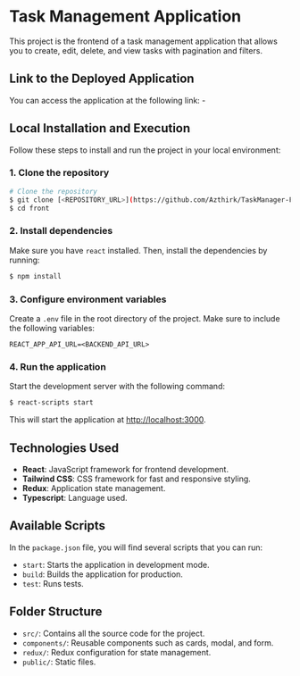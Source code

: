 # Task Management Application

This project is the frontend of a task management application that allows you to create, edit, delete, and view tasks with pagination and filters.

## Link to the Deployed Application
You can access the application at the following link: -

## Local Installation and Execution

Follow these steps to install and run the project in your local environment:

### 1. Clone the repository
```bash
# Clone the repository
$ git clone [<REPOSITORY_URL>](https://github.com/Azthirk/TaskManager-Front.git)
$ cd front
```

### 2. Install dependencies
Make sure you have `react` installed. Then, install the dependencies by running:
```bash
$ npm install
```

### 3. Configure environment variables
Create a `.env` file in the root directory of the project. Make sure to include the following variables:
```
REACT_APP_API_URL=<BACKEND_API_URL>
```

### 4. Run the application
Start the development server with the following command:
```bash
$ react-scripts start
```
This will start the application at [http://localhost:3000](http://localhost:3000).

## Technologies Used
- **React**: JavaScript framework for frontend development.
- **Tailwind CSS**: CSS framework for fast and responsive styling.
- **Redux**: Application state management.
- **Typescript**: Language used.

## Available Scripts
In the `package.json` file, you will find several scripts that you can run:
- `start`: Starts the application in development mode.
- `build`: Builds the application for production.
- `test`: Runs tests.

## Folder Structure
- `src/`: Contains all the source code for the project.
- `components/`: Reusable components such as cards, modal, and form.
- `redux/`: Redux configuration for state management.
- `public/`: Static files.

